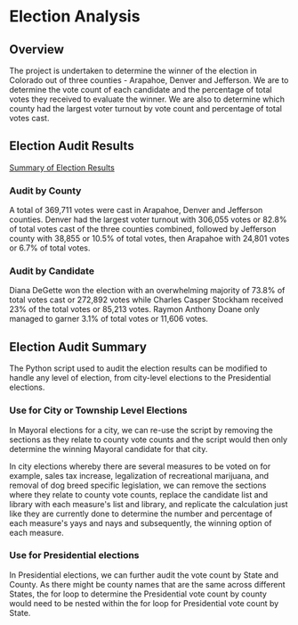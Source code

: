 # Election Analysis
## Overview
The project is undertaken to determine the winner of the election in Colorado out of three counties - Arapahoe, Denver and Jefferson. We are to determine the vote count of each candidate and the percentage of total votes they received to evaluate the winner. We are also to determine which county had the largest voter turnout by vote count and percentage of total votes cast.

## Election Audit Results
[Summary of Election Results](https://github.com/hwaijiinlee/Election_Analysis/blob/main/analysis/election_analysis.txt)
### Audit by County
A total of 369,711 votes were cast in Arapahoe, Denver and Jefferson counties. Denver had the largest voter turnout with 306,055 votes or 82.8% of total votes cast of the three counties combined, followed by Jefferson county with 38,855 or 10.5% of total votes, then Arapahoe with 24,801 votes or 6.7% of total votes.

### Audit by Candidate
Diana DeGette won the election with an overwhelming majority of 73.8% of total votes cast or 272,892 votes while Charles Casper Stockham received 23% of the total votes or 85,213 votes. Raymon Anthony Doane only managed to garner 3.1% of total votes or 11,606 votes.

## Election Audit Summary
The Python script used to audit the election results can be modified to handle any level of election, from city-level elections to the Presidential elections. 
### Use for City or Township Level Elections
In Mayoral elections for a city, we can re-use the script by removing the sections as they relate to county vote counts and the script would then only determine the winning Mayoral candidate for that city.

In city elections whereby there are several measures to be voted on for example, sales tax increase, legalization of recreational marijuana, and removal of dog breed specific legislation, we can remove the sections where they relate to county vote counts, replace the candidate list and library with each measure's list and library, and replicate the calculation just like they are currently done to determine the number and percentage of each measure's yays and nays and subsequently, the winning option of each measure.

### Use for Presidential elections
In Presidential elections, we can further audit the vote count by State and County. As there might be county names that are the same across different States, the for loop to determine the Presidential vote count by county would need to be nested within the for loop for Presidential vote count by State.
